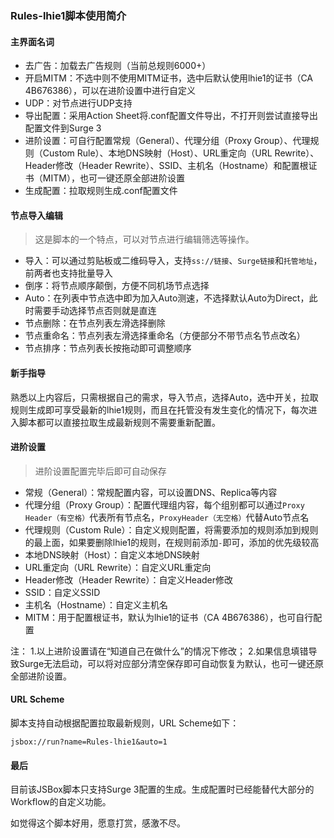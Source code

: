 ### Rules-lhie1脚本使用简介

#### 主界面名词
- 去广告：加载去广告规则（当前总规则6000+）
- 开启MITM：不选中则不使用MITM证书，选中后默认使用lhie1的证书（CA 4B676386），可以在进阶设置中进行自定义
- UDP：对节点进行UDP支持
- 导出配置：采用Action Sheet将.conf配置文件导出，不打开则尝试直接导出配置文件到Surge 3
- 进阶设置：可自行配置常规（General）、代理分组（Proxy Group）、代理规则（Custom Rule）、本地DNS映射（Host）、URL重定向（URL Rewrite）、Header修改（Header Rewrite）、SSID、主机名（Hostname）和配置根证书（MITM），也可一键还原全部进阶设置
- 生成配置：拉取规则生成.conf配置文件

#### 节点导入编辑
> 这是脚本的一个特点，可以对节点进行编辑筛选等操作。

- 导入：可以通过剪贴板或二维码导入，支持``ss://链接``、``Surge链接``和``托管地址``，前两者也支持批量导入
- 倒序：将节点顺序颠倒，方便不同机场节点选择
- Auto：在列表中节点选中即为加入Auto测速，不选择默认Auto为Direct，此时需要手动选择节点否则就是直连
- 节点删除：在节点列表左滑选择删除
- 节点重命名：节点列表左滑选择重命名（方便部分不带节点名节点改名）
- 节点排序：节点列表长按拖动即可调整顺序

#### 新手指导
熟悉以上内容后，只需根据自己的需求，导入节点，选择Auto，选中开关，拉取规则生成即可享受最新的lhie1规则，而且在托管没有发生变化的情况下，每次进入脚本都可以直接拉取生成最新规则不需要重新配置。

#### 进阶设置

> 进阶设置配置完毕后即可自动保存

- 常规（General）：常规配置内容，可以设置DNS、Replica等内容
- 代理分组（Proxy Group）：配置代理组内容，每个组别都可以通过``Proxy Header（有空格）``代表所有节点名，``ProxyHeader（无空格）``代替Auto节点名
- 代理规则（Custom Rule）：自定义规则配置，将需要添加的规则添加到规则的最上面，如果要删除lhie1的规则，在规则前添加``-``即可，添加的优先级较高
- 本地DNS映射（Host）：自定义本地DNS映射
- URL重定向（URL Rewrite）：自定义URL重定向
- Header修改（Header Rewrite）：自定义Header修改
- SSID：自定义SSID
- 主机名（Hostname）：自定义主机名
- MITM：用于配置根证书，默认为lhie1的证书（CA 4B676386），也可自行配置

注：
1.以上进阶设置请在“知道自己在做什么”的情况下修改；
2.如果信息填错导致Surge无法启动，可以将对应部分清空保存即可自动恢复为默认，也可一键还原全部进阶设置。

#### URL Scheme
脚本支持自动根据配置拉取最新规则，URL Scheme如下：
```
jsbox://run?name=Rules-lhie1&auto=1
```

#### 最后
目前该JSBox脚本只支持Surge 3配置的生成。生成配置时已经能替代大部分的Workflow的自定义功能。

如觉得这个脚本好用，愿意打赏，感激不尽。
